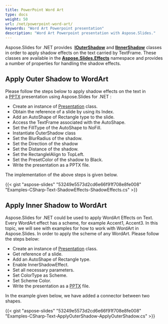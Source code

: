 ```yaml
---
title: PowerPoint Word Art
type: docs
weight: 50
url: /net/powerpoint-word-art/
keywords: "Word Art Powerpoint presentation"
description: "Word Art Powerpoint presentation with Aspose.Slides."
---
```


Aspose.Slides for .NET provides 
[**IOuterShadow**](https://apireference.aspose.com/net/slides/aspose.slides.effects/ioutershadow) and
 [**IInnerShadow**](https://apireference.aspose.com/net/slides/aspose.slides.effects/iinnershadow) classes 
 in order to apply shadow effects on the text carried by TextFrame. These classes are available in the [**Aspose.Slides.Effects**](https://apireference.aspose.com/net/slides/aspose.slides.effects/) namespace and provides a number of properties for handling the shadow effects.
## **Apply Outer Shadow to WordArt**
Please follow the steps below to apply shadow effects on the text in a [PPTX](https://wiki.fileformat.com/presentation/pptx/) presentation using Aspose.Slides for .NET :

- Create an instance of [Presentation](https://apireference.aspose.com/net/slides/aspose.slides/presentation) class.
- Obtain the reference of a slide by using its Index.
- Add an AutoShape of Rectangle type to the slide.
- Access the TextFrame associated with the AutoShape.
- Set the FillType of the AutoShape to NoFill.
- Instantiate OuterShadow class
- Set the BlurRadius of the shadow.
- Set the Direction of the shadow
- Set the Distance of the shadow.
- Set the RectanglelAlign to TopLeft.
- Set the PresetColor of the shadow to Black.
- Write the presentation as a PPTX file.

The implementation of the above steps is given below.



{{< gist "aspose-slides" "53249e5573d2cd6e66f91f708e8fe008" "Examples-CSharp-Text-ShadowEffects-ShadowEffects.cs" >}}
## **Apply Inner Shadow to WordArt**
Aspose.Slides for .NET could be used to apply WordArt Effects on Text. Every WordArt effect has a scheme, for example Accent1, Accent3. In this topic, we will see with examples for how to work with WordArt in Aspose.Slides. In order to apply the scheme of any WordArt. Please follow the steps below:

- Create an instance of [Presentation](https://apireference.aspose.com/net/slides/aspose.slides/presentation) class.
- Get reference of a slide.
- Add an AutoShape of Rectangle type.
- Enable InnerShadowEffect.
- Set all necessary parameters.
- Set ColorType as Scheme.
- Set Scheme Color.
- Write the presentation as a [PPTX](https://wiki.fileformat.com/presentation/pptx/) file.

In the example given below, we have added a connector between two shapes.



{{< gist "aspose-slides" "53249e5573d2cd6e66f91f708e8fe008" "Examples-CSharp-Text-ApplyOuterShadow-ApplyOuterShadow.cs" >}}
